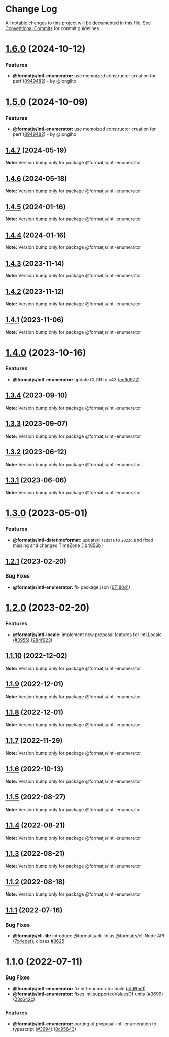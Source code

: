 # Change Log

All notable changes to this project will be documented in this file.
See [Conventional Commits](https://conventionalcommits.org) for commit guidelines.

# [1.6.0](https://github.com/formatjs/formatjs/compare/@formatjs/intl-enumerator@1.4.7...@formatjs/intl-enumerator@1.6.0) (2024-10-12)

### Features

* **@formatjs/intl-enumerator:** use memoized constructor creation for perf ([8949482](https://github.com/formatjs/formatjs/commit/89494821d7f346d7a6803fe5cc0bf987e3d34324)) - by @longlho

# [1.5.0](https://github.com/formatjs/formatjs/compare/@formatjs/intl-enumerator@1.4.7...@formatjs/intl-enumerator@1.5.0) (2024-10-09)

### Features

* **@formatjs/intl-enumerator:** use memoized constructor creation for perf ([8949482](https://github.com/formatjs/formatjs/commit/89494821d7f346d7a6803fe5cc0bf987e3d34324)) - by @longlho

## [1.4.7](https://github.com/formatjs/formatjs/compare/@formatjs/intl-enumerator@1.4.6...@formatjs/intl-enumerator@1.4.7) (2024-05-19)

**Note:** Version bump only for package @formatjs/intl-enumerator

## [1.4.6](https://github.com/formatjs/formatjs/compare/@formatjs/intl-enumerator@1.4.5...@formatjs/intl-enumerator@1.4.6) (2024-05-18)

**Note:** Version bump only for package @formatjs/intl-enumerator

## [1.4.5](https://github.com/formatjs/formatjs/compare/@formatjs/intl-enumerator@1.4.4...@formatjs/intl-enumerator@1.4.5) (2024-01-16)

**Note:** Version bump only for package @formatjs/intl-enumerator

## [1.4.4](https://github.com/formatjs/formatjs/compare/@formatjs/intl-enumerator@1.4.3...@formatjs/intl-enumerator@1.4.4) (2024-01-16)

**Note:** Version bump only for package @formatjs/intl-enumerator

## [1.4.3](https://github.com/formatjs/formatjs/compare/@formatjs/intl-enumerator@1.4.2...@formatjs/intl-enumerator@1.4.3) (2023-11-14)

**Note:** Version bump only for package @formatjs/intl-enumerator

## [1.4.2](https://github.com/formatjs/formatjs/compare/@formatjs/intl-enumerator@1.4.1...@formatjs/intl-enumerator@1.4.2) (2023-11-12)

**Note:** Version bump only for package @formatjs/intl-enumerator

## [1.4.1](https://github.com/formatjs/formatjs/compare/@formatjs/intl-enumerator@1.4.0...@formatjs/intl-enumerator@1.4.1) (2023-11-06)

**Note:** Version bump only for package @formatjs/intl-enumerator

# [1.4.0](https://github.com/formatjs/formatjs/compare/@formatjs/intl-enumerator@1.3.4...@formatjs/intl-enumerator@1.4.0) (2023-10-16)

### Features

* **@formatjs/intl-enumerator:** update CLDR to v43 ([ee6d972](https://github.com/formatjs/formatjs/commit/ee6d972365b73b6fbfc312defb05a853eb51e5f0))

## [1.3.4](https://github.com/formatjs/formatjs/compare/@formatjs/intl-enumerator@1.3.3...@formatjs/intl-enumerator@1.3.4) (2023-09-10)

**Note:** Version bump only for package @formatjs/intl-enumerator

## [1.3.3](https://github.com/formatjs/formatjs/compare/@formatjs/intl-enumerator@1.3.2...@formatjs/intl-enumerator@1.3.3) (2023-09-07)

**Note:** Version bump only for package @formatjs/intl-enumerator

## [1.3.2](https://github.com/formatjs/formatjs/compare/@formatjs/intl-enumerator@1.3.1...@formatjs/intl-enumerator@1.3.2) (2023-06-12)

**Note:** Version bump only for package @formatjs/intl-enumerator

## [1.3.1](https://github.com/formatjs/formatjs/compare/@formatjs/intl-enumerator@1.3.0...@formatjs/intl-enumerator@1.3.1) (2023-06-06)

**Note:** Version bump only for package @formatjs/intl-enumerator

# [1.3.0](https://github.com/formatjs/formatjs/compare/@formatjs/intl-enumerator@1.2.1...@formatjs/intl-enumerator@1.3.0) (2023-05-01)

### Features

* **@formatjs/intl-datetimeformat:** updated `tzdata` to `2023c` and fixed missing and changed TimeZone ([1b4856b](https://github.com/formatjs/formatjs/commit/1b4856b11c32c6ac99aa8795ee487c92b4d9d9c9))

## [1.2.1](https://github.com/formatjs/formatjs/compare/@formatjs/intl-enumerator@1.2.0...@formatjs/intl-enumerator@1.2.1) (2023-02-20)

### Bug Fixes

* **@formatjs/intl-enumerator:** fix package.json ([67180d1](https://github.com/formatjs/formatjs/commit/67180d11f09c62005b1fd1f6b3d59f3af005a785))

# [1.2.0](https://github.com/formatjs/formatjs/compare/@formatjs/intl-enumerator@1.1.10...@formatjs/intl-enumerator@1.2.0) (2023-02-20)

### Features

* **@formatjs/intl-locale:** implement new proposal features for Intl.Locale ([#3955](https://github.com/formatjs/formatjs/issues/3955)) ([984f923](https://github.com/formatjs/formatjs/commit/984f923f298c578d7c138ca5ad9f12965d73a7d0))

## [1.1.10](https://github.com/formatjs/formatjs/compare/@formatjs/intl-enumerator@1.1.9...@formatjs/intl-enumerator@1.1.10) (2022-12-02)

**Note:** Version bump only for package @formatjs/intl-enumerator

## [1.1.9](https://github.com/formatjs/formatjs/compare/@formatjs/intl-enumerator@1.1.7...@formatjs/intl-enumerator@1.1.9) (2022-12-01)

**Note:** Version bump only for package @formatjs/intl-enumerator

## [1.1.8](https://github.com/formatjs/formatjs/compare/@formatjs/intl-enumerator@1.1.7...@formatjs/intl-enumerator@1.1.8) (2022-12-01)

**Note:** Version bump only for package @formatjs/intl-enumerator

## [1.1.7](https://github.com/formatjs/formatjs/compare/@formatjs/intl-enumerator@1.1.6...@formatjs/intl-enumerator@1.1.7) (2022-11-29)

**Note:** Version bump only for package @formatjs/intl-enumerator

## [1.1.6](https://github.com/formatjs/formatjs/compare/@formatjs/intl-enumerator@1.1.5...@formatjs/intl-enumerator@1.1.6) (2022-10-13)

**Note:** Version bump only for package @formatjs/intl-enumerator

## [1.1.5](https://github.com/formatjs/formatjs/compare/@formatjs/intl-enumerator@1.1.4...@formatjs/intl-enumerator@1.1.5) (2022-08-27)

**Note:** Version bump only for package @formatjs/intl-enumerator

## [1.1.4](https://github.com/formatjs/formatjs/compare/@formatjs/intl-enumerator@1.1.3...@formatjs/intl-enumerator@1.1.4) (2022-08-21)

**Note:** Version bump only for package @formatjs/intl-enumerator

## [1.1.3](https://github.com/formatjs/formatjs/compare/@formatjs/intl-enumerator@1.1.2...@formatjs/intl-enumerator@1.1.3) (2022-08-21)

**Note:** Version bump only for package @formatjs/intl-enumerator

## [1.1.2](https://github.com/formatjs/formatjs/compare/@formatjs/intl-enumerator@1.1.1...@formatjs/intl-enumerator@1.1.2) (2022-08-18)

**Note:** Version bump only for package @formatjs/intl-enumerator

## [1.1.1](https://github.com/formatjs/formatjs/compare/@formatjs/intl-enumerator@1.1.0...@formatjs/intl-enumerator@1.1.1) (2022-07-16)

### Bug Fixes

* **@formatjs/cli-lib:** introduce @formatjs/cli-lib as @formatjs/cli Node API ([7c4ebef](https://github.com/formatjs/formatjs/commit/7c4ebef00a6ac2a197b5007e328306bc8e00b445)), closes [#3625](https://github.com/formatjs/formatjs/issues/3625)

# 1.1.0 (2022-07-11)

### Bug Fixes

* **@formatjs/intl-enumerator:** fix intl-enumerator build ([a1d95e1](https://github.com/formatjs/formatjs/commit/a1d95e13e21fddf8f13475254daf13d86dd34b6a))
* **@formatjs/intl-enumerator:** fixes intl.supportedValuesOf units ([#3699](https://github.com/formatjs/formatjs/issues/3699)) ([23c642c](https://github.com/formatjs/formatjs/commit/23c642c31996f6cbad59b374d59b5bb54d5dc6a2))

### Features

* **@formatjs/intl-enumerator:** porting of proposal-intl-enumeration to typescript ([#3694](https://github.com/formatjs/formatjs/issues/3694)) ([8c95643](https://github.com/formatjs/formatjs/commit/8c95643ca3128f4e0d0c4cd196dd8773467f7db8))
